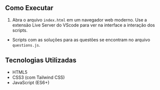 ## Como Executar

1. Abra o arquivo `index.html` em um navegador web moderno. Use a extensão Live Server do VScode para ver na interface a interação dos scripts. 

- Scripts com as soluções para as questões se encontram no arquivo `questions.js`.

## Tecnologias Utilizadas

- HTML5
- CSS3 (com Tailwind CSS)
- JavaScript (ES6+)
